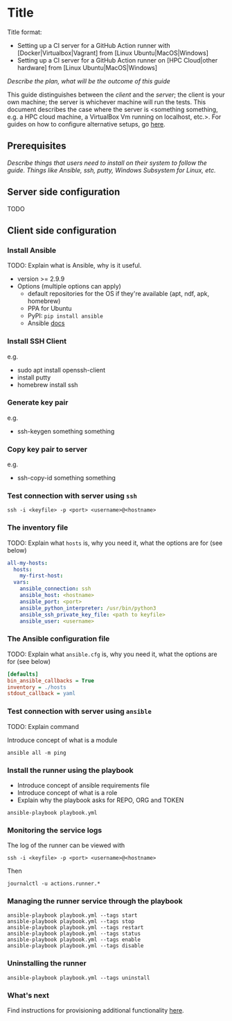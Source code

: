 # Title

Title format:

- Setting up a CI server for a GitHub Action runner with [Docker|Virtualbox|Vagrant] from [Linux Ubuntu|MacOS|Windows]
- Setting up a CI server for a GitHub Action runner on [HPC Cloud|other hardware] from [Linux Ubuntu|MacOS|Windows]

_Describe the plan, what will be the outcome of this guide_

This guide distinguishes between the _client_ and the _server_; the client is your own machine; the server is whichever
machine will run the tests. This document describes the case where the server is <something something, e.g. a HPC cloud machine, a VirtualBox Vm running on localhost, etc.>.
For guides on how to configure alternative setups, go [here](/README.md).

## Prerequisites

_Describe things that users need to install on their system to follow the guide. Things like Ansible, ssh, putty, Windows Subsystem for Linux, etc._


## Server side configuration

TODO

## Client side configuration

### Install Ansible

TODO: Explain what is Ansible, why is it useful.

- version >= 2.9.9
- Options (multiple options can apply)
    - default repositories for the OS if they're available (apt, ndf, apk, homebrew)
    - PPA for Ubuntu
    - PyPI: ``pip install ansible``
    - Ansible [docs](https://docs.ansible.com/ansible/latest/installation_guide/intro_installation.html#selecting-an-ansible-version-to-install)

### Install SSH Client

e.g.

- sudo apt install openssh-client
- install putty
- homebrew install ssh

### Generate key pair

e.g.

- ssh-keygen something something

### Copy key pair to server

e.g.

- ssh-copy-id something something

### Test connection with server using ``ssh``

```
ssh -i <keyfile> -p <port> <username>@<hostname>
```

### The inventory file

TODO: Explain what ``hosts`` is, why you need it, what the options are for (see below)

```yaml
all-my-hosts:
  hosts:
    my-first-host:
  vars:
    ansible_connection: ssh
    ansible_host: <hostname>
    ansible_port: <port>
    ansible_python_interpreter: /usr/bin/python3
    ansible_ssh_private_key_file: <path to keyfile>
    ansible_user: <username>
```

### The Ansible configuration file

TODO: Explain what ``ansible.cfg`` is, why you need it, what the options are for (see below)

```ini
[defaults]
bin_ansible_callbacks = True
inventory = ./hosts
stdout_callback = yaml
```

### Test connection with server using ``ansible``

TODO: Explain command

Introduce concept of what is a module

```shell
ansible all -m ping
```

### Install the runner using the playbook

- Introduce concept of ansible requirements file
- Introduce concept of what is a role
- Explain why the playbook asks for REPO, ORG and TOKEN

```shell
ansible-playbook playbook.yml
```

### Monitoring the service logs

The log of the runner can be viewed with

```shell
ssh -i <keyfile> -p <port> <username>@<hostname>
```

Then

```shell
journalctl -u actions.runner.*
```

### Managing the runner service through the playbook

```shell
ansible-playbook playbook.yml --tags start
ansible-playbook playbook.yml --tags stop
ansible-playbook playbook.yml --tags restart
ansible-playbook playbook.yml --tags status
ansible-playbook playbook.yml --tags enable
ansible-playbook playbook.yml --tags disable
```

### Uninstalling the runner

```shell
ansible-playbook playbook.yml --tags uninstall
```

### What's next

Find instructions for provisioning additional functionality [here](../README.md).

